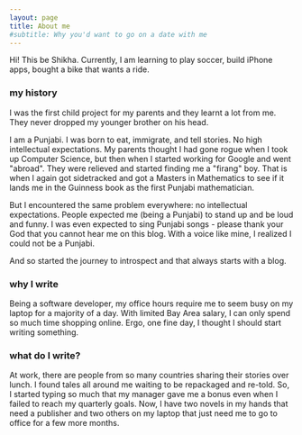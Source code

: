 ```yaml
---
layout: page
title: About me
#subtitle: Why you'd want to go on a date with me
---
```


Hi! This be Shikha. Currently, I am learning to play soccer, build iPhone apps, bought a bike that wants a ride.

### my history

I was the first child project for my parents and they learnt a lot from me. They never dropped my younger brother on his head.

I am a Punjabi. I was born to eat, immigrate, and tell stories. No high intellectual expectations. My parents thought I had gone rogue when I took up Computer Science, but then when I started working for Google and went "abroad". They were relieved and started finding me a "firang" boy. That is when I again got sidetracked and got a Masters in Mathematics to see if it lands me in the Guinness book as the first Punjabi mathematician.

But I encountered the same problem everywhere: no intellectual expectations. People expected me (being a Punjabi) to stand up and be loud and funny. I was even expected to sing Punjabi songs - please thank your God that you cannot hear me on this blog. With a voice like mine, I realized I could not be a Punjabi.

And so started the journey to introspect and that always starts with a blog.

### why I write

Being a software developer, my office hours require me to seem busy on my laptop for a majority of a day. With limited Bay Area salary, I can only spend so much time shopping online. Ergo, one fine day, I thought I should start writing something.

### what do I write? 

At work, there are people from so many countries sharing their stories over lunch. I found tales all around me waiting to be repackaged and re-told. So, I started typing so much that my manager gave me a bonus even when I failed to reach my quarterly goals. Now, I have two novels in my hands that need a publisher and two others on my laptop that just need me to go to office for a few more months.
